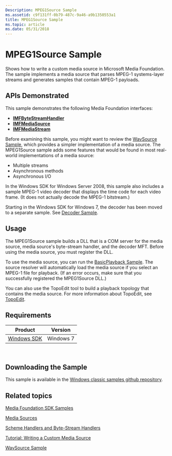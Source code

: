 ```yaml
---
Description: MPEG1Source Sample
ms.assetid: c9f131ff-0b79-487c-9a46-a9b1350553a1
title: MPEG1Source Sample
ms.topic: article
ms.date: 05/31/2018
---
```


# MPEG1Source Sample

Shows how to write a custom media source in Microsoft Media Foundation. The sample implements a media source that parses MPEG-1 systems-layer streams and generates samples that contain MPEG-1 payloads.

## APIs Demonstrated

This sample demonstrates the following Media Foundation interfaces:

-   [**IMFByteStreamHandler**](/windows/desktop/api/mfidl/nn-mfidl-imfbytestreamhandler)
-   [**IMFMediaSource**](/windows/desktop/api/mfidl/nn-mfidl-imfmediasource)
-   [**IMFMediaStream**](/windows/desktop/api/mfidl/nn-mfidl-imfmediastream)

Before examining this sample, you might want to review the [WavSource Sample](wavsource-sample.md), which provides a simpler implementation of a media source. The MPEG1Source sample adds some features that would be found in most real-world implementations of a media source:

-   Multiple streams
-   Asynchronous methods
-   Asynchronous I/O

In the Windows SDK for Windows Server 2008, this sample also includes a sample MPEG-1 video decoder that displays the time code for each video frame. (It does not actually decode the MPEG-1 bitstream.)

Starting in the Windows SDK for Windows 7, the decoder has been moved to a separate sample. See [Decoder Sample](decoder-sample.md).

## Usage

The MPEG1Source sample builds a DLL that is a COM server for the media source, media source's byte-stream handler, and the decoder MFT. Before using the media source, you must register the DLL.

To use the media source, you can run the [BasicPlayback Sample](/previous-versions//bb970475(v=vs.85)). The source resolver will automatically load the media source if you select an MPEG-1 file for playback. (If an error occurs, make sure that you successfully registered the MPEG1Source DLL.)

You can also use the TopoEdit tool to build a playback topology that contains the media source. For more information about TopoEdit, see [TopoEdit](topoedit.md).

## Requirements



| Product                                                        | Version   |
|----------------------------------------------------------------|-----------|
| [Windows SDK](https://msdn.microsoft.com/windowsvista/bb980924.aspx) | Windows 7 |



 

## Downloading the Sample

This sample is available in the [Windows classic samples github repository](https://github.com/Microsoft/Windows-classic-samples/tree/master/Samples/Win7Samples/multimedia/mediafoundation/mpeg1source).

## Related topics

<dl> <dt>

[Media Foundation SDK Samples](media-foundation-sdk-samples.md)
</dt> <dt>

[Media Sources](media-sources.md)
</dt> <dt>

[Scheme Handlers and Byte-Stream Handlers](scheme-handlers-and-byte-stream-handlers.md)
</dt> <dt>

[Tutorial: Writing a Custom Media Source](tutorial--writing-a-custom-media-source.md)
</dt> <dt>

[WavSource Sample](wavsource-sample.md)
</dt> </dl>

 

 
